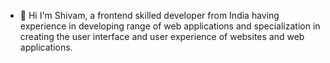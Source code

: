 - 👋 Hi I'm Shivam, a frontend skilled developer from India having experience in developing range of web applications and specialization in creating the user interface and user experience of websites and web applications.



<!---
Shivamjain2204/Shivamjain2204 is a ✨ special ✨ repository because its `README.md` (this file) appears on your GitHub profile.
You can click the Preview link to take a look at your changes.
--->


